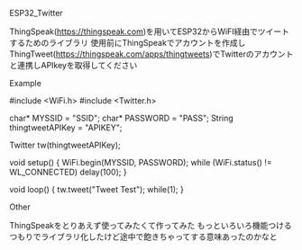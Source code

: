 ESP32_Twitter


ThingSpeak(https://thingspeak.com)を用いてESP32からWiFI経由でツイートするためのライブラリ
使用前にThingSpeakでアカウントを作成しThingTweet(https://thingspeak.com/apps/thingtweets)でTwitterのアカウントと連携しAPIkeyを取得してください


Example

#include <WiFi.h>
#include <Twitter.h>


char* MYSSID = "SSID";
char* PASSWORD = "PASS";
String thingtweetAPIKey = "APIKEY";
   

Twitter tw(thingtweetAPIKey);

void setup() {
   WiFi.begin(MYSSID, PASSWORD);
   while (WiFi.status() != WL_CONNECTED)
      delay(100);
}

void loop() {
  tw.tweet("Tweet Test");
  while(1);
}



Other

ThingSpeakをとりあえず使ってみたくて作ってみた
もっといろいろ機能つけるつもりでライブラリ化したけど途中で飽きちゃってする意味あったのかなと
